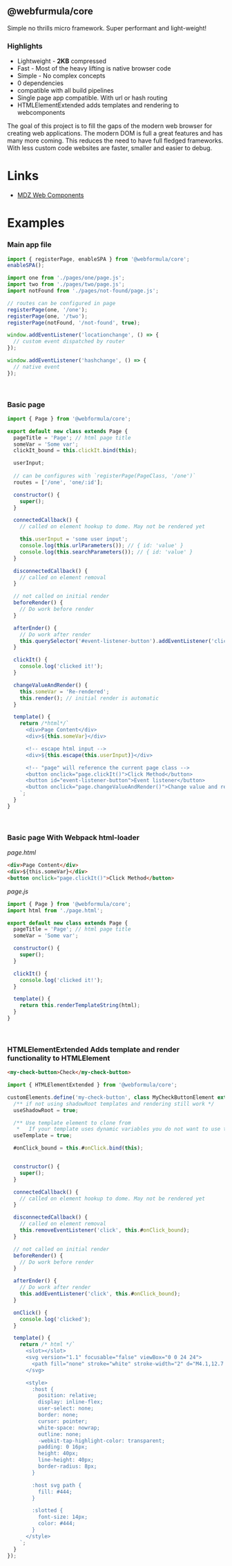 ## @webfurmula/core
Simple no thrills micro framework. Super performant and light-weight!

### Highlights
- Lightweight - **2KB** compressed
- Fast - Most of the heavy lifting is native browser code
- Simple - No complex concepts
- 0 dependencies
- compatible with all build pipelines
- Single page app compatible. With url or hash routing
- HTMLElementExtended adds templates and rendering to webcomponents


The goal of this project is to fill the gaps of the modern web browser for creating web applications. The modern DOM is full a great features and has many more coming. This reduces the need to have full fledged frameworks. With less custom code websites are faster, smaller and easier to debug.


# Links
- [MDZ Web Components](https://developer.mozilla.org/en-US/docs/Web/Web_Components)



# Examples

### **Main app file**
```javascript
import { registerPage, enableSPA } from '@webformula/core';
enableSPA();

import one from './pages/one/page.js';
import two from './pages/two/page.js';
import notFound from './pages/not-found/page.js';

// routes can be configured in page
registerPage(one, '/one');
registerPage(one, '/two');
registerPage(notFound, '/not-found', true);

window.addEventListener('locationchange', () => {
  // custom event dispatched by router
});

window.addEventListener('hashchange', () => {
  // native event
});
```

<br/>

### **Basic page**
```javascript
import { Page } from '@webformula/core';

export default new class extends Page {
  pageTitle = 'Page'; // html page title
  someVar = 'Some var';
  clickIt_bound = this.clickIt.bind(this);

  userInput;
  
  // can be configures with `registerPage(PageClass, '/one')`
  routes = ['/one', 'one/:id'];

  constructor() {
    super();
  }

  connectedCallback() {
    // called on element hookup to dome. May not be rendered yet

    this.userInput = 'some user input';
    console.log(this.urlParameters()); // { id: 'value' }
    console.log(this.searchParameters()); // { id: 'value' }
  }

  disconnectedCallback() {
    // called on element removal
  }

  // not called on initial render
  beforeRender() {
    // Do work before render
  }

  afterEnder() {
    // Do work after render
    this.querySelector('#event-listener-button').addEventListener('click', this.clickIt_bound);
  }

  clickIt() {
    console.log('clicked it!');
  }

  changeValueAndRender() {
    this.someVar = 'Re-rendered';
    this.render(); // initial render is automatic
  }

  template() {
    return /*html*/`
      <div>Page Content</div>
      <div>${this.someVar}</div>

      <!-- escape html input -->
      <div>${this.escape(this.userInput)}</div>

      <!-- "page" will reference the current page class -->
      <button onclick="page.clickIt()">Click Method</button>
      <button id="event-listener-button">Event listener</button>
      <button onclick="page.changeValueAndRender()">Change value and render</button>
    `;
  }
}
```

<br/>

### **Basic page With Webpack html-loader**

*page.html*
```html
<div>Page Content</div>
<div>${this.someVar}</div>
<button onclick="page.clickIt()">Click Method</button>
```
*page.js*
```javascript
import { Page } from '@webformula/core';
import html from './page.html';

export default new class extends Page {
  pageTitle = 'Page'; // html page title
  someVar = 'Some var';

  constructor() {
    super();
  }

  clickIt() {
    console.log('clicked it!');
  }

  template() {
    return this.renderTemplateString(html);
  }
}
```

<br/>

### **HTMLElementExtended** Adds template and render functionality to HTMLElement

```html
<my-check-button>Check</my-check-button>
```

```javascript
import { HTMLElementExtended } from '@webformula/core';

customElements.define('my-check-button', class MyCheckButtonElement extends HTMLElementExtended {
  /** if not using shadowRoot templates and rendering still work */
  useShadowRoot = true;

  /** Use template element to clone from
   *   If your template uses dynamic variables you do not want to use this */
  useTemplate = true;

  #onClick_bound = this.#onClick.bind(this);


  constructor() {
    super();
  }

  connectedCallback() {
    // called on element hookup to dome. May not be rendered yet
  }

  disconnectedCallback() {
    // called on element removal
    this.removeEventListener('click', this.#onClick_bound);
  }

  // not called on initial render
  beforeRender() {
    // Do work before render
  }

  afterEnder() {
    // Do work after render
    this.addEventListener('click', this.#onClick_bound);
  }

  onClick() {
    console.log('clicked');
  }

  template() {
    return /* html */`
      <slot></slot>
      <svg version="1.1" focusable="false" viewBox="0 0 24 24">
        <path fill="none" stroke="white" stroke-width="2" d="M4.1,12.7 9,17.6 20.3,6.3" ></path>
      </svg>

      <style>
        :host {
          position: relative;
          display: inline-flex;
          user-select: none;
          border: none;
          cursor: pointer;
          white-space: nowrap;
          outline: none;
          -webkit-tap-highlight-color: transparent;
          padding: 0 16px;
          height: 40px;
          line-height: 40px;
          border-radius: 8px;
        }

        :host svg path {
          fill: #444;
        }

        :slotted {
          font-size: 14px;
          color: #444;
        }
      </style>
    `;
  }
});

```
